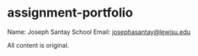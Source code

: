 # assignment-portfolio

Name: Joseph Santay 
School Email: josephasantay@lewisu.edu

All content is original.
